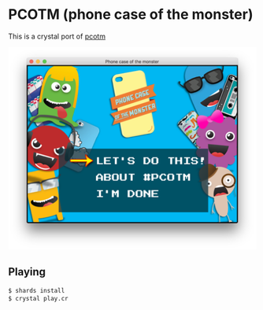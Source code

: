# PCOTM (phone case of the monster)

This is a crystal port of [pcotm](http://github.com/jwoertink/pcotm)

![Demo play](demo.png)

## Playing

```crystal
$ shards install
$ crystal play.cr
```
